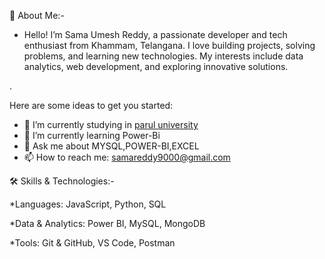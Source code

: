 🚀 About Me:-
* Hello! I’m Sama Umesh Reddy, a passionate developer and tech enthusiast from Khammam, Telangana. I love building projects, solving problems, and learning new technologies. My interests include data analytics, web development, and exploring innovative solutions.

.

Here are some ideas to get you started:

- 🔭 I’m currently studying in [ parul university](https://paruluniversity.ac.in/)
- 🌱 I’m currently learning Power-Bi
- 💬 Ask me about MYSQL,POWER-BI,EXCEL
- 📫 How to reach me: [samareddy9000@gmail.com](https://mail.google.com/mail/u/0/?tab=rm&ogbl#inbox)


🛠️ Skills & Technologies:-

*Languages: JavaScript, Python, SQL
   
*Data & Analytics: Power BI, MySQL, MongoDB
  
*Tools: Git & GitHub, VS Code, Postman

